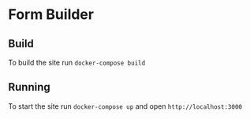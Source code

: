 # Form Builder


## Build
To build the site run
`docker-compose build`

## Running
To start the site run
`docker-compose up` and open `http://localhost:3000`